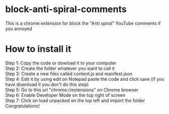 # block-anti-spiral-comments
This is a chrome extension for block the "Anti spiral" YouTube comments if you annoyed

# How to install it
Step 1: Copy the code or dowload it to your computer <br>
Step 2: Create the folder whatever you want to call it <br>
Step 3: Create a new files called content.js and manifest.json <br>
Step 4: Edit it by using edit on Notepad paste the code and click save (if you have download it you don't do this step) <br>
Step 5: Go to this url "chrome://extensions" on Chrome browser <br>
Step 6: Enable Developer Mode on the top right of screen <br>
Step 7: Click on load unpacked on the top left and import the folder <br>
Congratulations!

